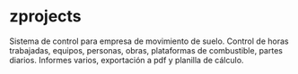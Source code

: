 zprojects
=========

Sistema de control para empresa de movimiento de suelo. Control de horas trabajadas, equipos, personas, obras, plataformas de combustible, partes diarios. Informes varios, exportación a pdf y planilla de cálculo.
